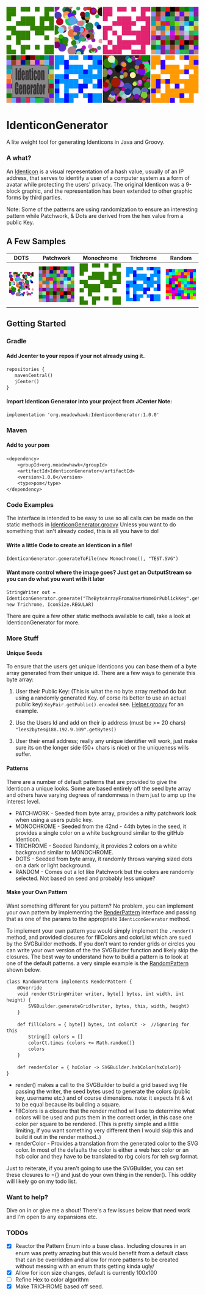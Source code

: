 ![IdenticonGen Logo](./docs/img/IdenticonGen.png)
# IdenticonGenerator
A lite weight tool for generating Identicons in Java and Groovy.

### A what?
  An [Identicon](https://en.wikipedia.org/wiki/Identicon) is a visual representation of a hash value, usually of an IP address, that serves to identify a user of a computer system as a form of avatar while protecting the users' privacy. The original Identicon was a 9-block graphic, and the representation has been extended to other graphic forms by third parties.

  Note: Some of the patterns are using randomization to ensure an interesting pattern while Patchwork, & Dots are derived from the hex value from a public Key.



## A Few Samples
| DOTS | Patchwork | Monochrome | Trichrome | Random|
|------|-----------|------------|-----------|-------|
![DOTS Pattern](./docs/img/dotsIcon.svg) | ![DOTS Pattern](./docs/img/patchworkIcon.svg) | ![Monochrome Pattern](./docs/img/monoIcon.svg) | ![Trichrome Pattern](./docs/img/trichromeIcon.svg) | ![Random Pattern](./docs/img/random.svg)

## Getting Started

### Gradle
#### Add Jcenter to your repos if your not already using it.
 ```
repositories {
    mavenCentral()
    jCenter()
}
 ```
#### Import Identicon Generator into your project from JCenter Note:
```
implementation 'org.meadowhawk:IdenticonGenerator:1.0.0'
```
### Maven
#### Add to your pom
```
<dependency>
	<groupId>org.meadowhawk</groupId>
	<artifactId>IdenticonGenerator</artifactId>
	<version>1.0.0</version>
	<type>pom</type>
</dependency>
```

### Code Examples
The interface is intended to be easy to use so all calls can be made on the static methods in [IdenticonGenerator.groovy](./src/main/groovy/org/meadowhawk/identicon/IdenticonGenerator.groovy) Unless you want to do something that isn't already coded, this is all you have to do!

#### Write a little Code to create an Identicon in a file!
```
IdenticonGenerator.generateToFile(new Monochrome(), "TEST.SVG")
```

#### Want more control where the image goes? Just get an OutputStream so you can do what you want with it later
```
StringWriter out = IdenticonGenerator.generate("TheByteArrayFromaUserNameOrPublickKey".getBytes(), new Trichrome, IconSize.REGULAR)

```
There are quire a few other static methods available to call, take a look at IdenticonGenerator for more.

### More Stuff

#### Unique Seeds
To ensure that the users get unique Identicons you can base them of a byte array generated from their unique id. There are a few ways to generate this byte array:
1. User their Public Key: (This is what the no byte array method do but using a randomly generated Key. of corse its better to use an actual public key)  ``` KeyPair.getPublic().encoded ```  see. [Helper.groovy](./src/main/groovy/org/meadowhawk/identicon/util/Helper.groovy) for an example.

2. Use the Users Id  and add on their ip address (must be >= 20 chars) ``` "lees2bytes@188.192.9.109".getBytes()```
3. User their email address; really any unique identifier will work, just make sure its on the longer side (50+ chars  is nice) or the uniqueness wills suffer.


#### Patterns
There are a number of default patterns that are provided to give the Identicon a unique looks. Some are based entirely off the seed byte array and others have varying degrees of randomness in them just to amp up the interest level. 

* PATCHWORK - Seeded from byte array, provides a nifty patchwork look when using a users public key.
* MONOCHROME - Seeded from the 42nd - 44th bytes in the seed, it provides a single color on a white background similar to the gitHub Identicon.
* TRICHROME - Seeded Randomly, it provides 2 colors on a white background similar to MONOCHROME.
* DOTS - Seeded from byte array, it randomly throws varying sized dots on a dark or light background. 
* RANDOM - Comes out a lot like Patchwork but the colors are randomly selected. Not based on seed and probably less unique?

#### Make your Own Pattern
Want something different for you pattern?  No problem, you can implement your own pattern by implementing the [RenderPattern](./src/main/groovy/org/meadowhawk/identicon/pattern/RenderPattern.groovy) interface and passing that as one of the params to the appropriate ```IdenticonGenerator``` method.

To implement your own pattern you would simply implement the ```.render()``` method, and provided closures for fillColors and colorList which are sued by the SVGBuilder methods. If you don't want to render grids or circles you can write your own version of the the SVGBuider function and likely skip the closures. The best way to understand how to build a pattern is to look at one of the default patterns. a very simple example is the [RandomPattern](./src/main/groovy/org/meadowhawk/identicon/pattern/RandomPattern.groovy) shown below.

```
class RandomPattern implements RenderPattern {
    @Override
    void render(StringWriter writer, byte[] bytes, int width, int height) {
        SVGBuilder.generateGrid(writer, bytes, this, width, height)
    }

    def fillColors = { byte[] bytes, int colorCt ->  //ignoring for this
        String[] colors = []
        colorCt.times {colors += Math.random()}
        colors
    }

    def renderColor = { hxColor -> SVGBuilder.hsbColor(hxColor)}
}

```
* render()  makes a call to the SVGBuilder to build a grid based svg file passing the writer, the seed bytes used to generate the colors (public key, username etc.) and of course dimensions. note: it expects ht & wt to be equal because its building a square. 
* fillColors is a closure that the render method will use to determine what colors will be used and puts them in the correct order, in this case one color per square to be rendered. (This is  pretty simple and a little limiting, if you want something very different then I would skip this and build it out in the render method..)
* renderColor - Provides a translation from the generated color to the SVG color. In most of the defaults the color is either a web hex color or an hsb color and they have to be translated to rbg colors for teh svg format.

Just to reiterate, if you aren't going to use the SVGBuilder, you can set these closures to ={} and just do your own thing in the render(). This oddity will likely go on my todo list. 

### Want to help?
Dive on in or give me a shout! There's a few issues below that need work and I'm open to any expansions etc.

### TODOs
- [x] Reactor the Pattern Enum into a base class. Including closures in an enum was pretty amazing but this would benefit from a default class that can be overridden and allow for more patterns to be created without messing with an enum thats getting kinda ugly/
- [x] Allow for icon size changes, default is currently 100x100
- [ ] Refine Hex to color algorithm
- [x] Make TRICHROME based off seed.
